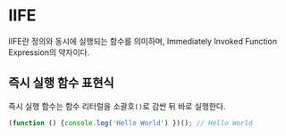 # IIFE
IIFE란 정의와 동시에 실행되는 함수를 의미하며, Immediately Invoked Function Expression의 약자이다.

## 즉시 실행 함수 표현식
즉시 실행 함수는 함수 리터럴을 소괄호``()``로 감싼 뒤 바로 실행한다.
```js
(function () {console.log('Hello World') })(); // Hello World
```
